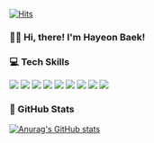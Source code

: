 [![Hits](https://hits.seeyoufarm.com/api/count/incr/badge.svg?url=https%3A%2F%2Fgithub.com%2Fbhy304&count_bg=%230066FF&title_bg=%23555555&icon=github.svg&icon_color=%23E7E7E7&title=Hits&edge_flat=false)](https://hits.seeyoufarm.com)


### 👋🏻 Hi, there! I'm Hayeon Baek!
<!-- [![Gmail Badge](https://img.shields.io/badge/Gmail-EA4335?style=flat-square&logo=Gmail&logoColor=white&style=flat&link=mailto:bhy0512@gmail.com)](mailto:bhy0512@gmail.com) -->
<!-- [![Linkedin Badge](https://img.shields.io/badge/-LinkedIn-0A66C2?style=flat-square&logo=LinkedIn&logoColor=white&style=flat&link=https://www.linkedin.com/in/hayeonbaek/)](https://www.linkedin.com/in/hayeonbaek/) -->
<!-- [![GitHub Badge](https://img.shields.io/badge/-GitHub-181717?style=flat-square&logo=GitHub&logoColor=white&style=flat&link=https://github.com/bhy304)](https://github.com/bhy304) -->

<!-- [![Tech Blog Badge](http://img.shields.io/badge/-Tech%20blog-black?style=flat&logo=github&link=https://zzsza.github.io/)](https://zzsza.github.io/) -->
<!-- [![Youtube Badge](https://img.shields.io/badge/Youtube-ff0000?style=flat-square&logo=youtube&link=https://www.youtube.com/c/kyleschool)](https://www.youtube.com/c/kyleschool) -->
<!-- [![Facebook Badge](https://img.shields.io/badge/facebook-1877f2?style=flat-square&logo=facebook&logoColor=white&link=https://www.facebook.com/zzsza)](https://www.facebook.com/zzsza) -->

### 💻 Tech Skills
<img src="https://img.shields.io/badge/-HTML5-E34F26?logo=html5&logoColor=white&style=flat"/> 
<img src="https://img.shields.io/badge/-CSS3-1572B6?logo=css3&logoColor=white&style=flat"/>
<img src="https://img.shields.io/badge/-JavaScript-F7DF1E?logo=javascript&logoColor=white&style=flat"/>
<img src="https://img.shields.io/badge/-Scss-CC6699?logo=sass&logoColor=white&style=flat"/>
<img src="https://img.shields.io/badge/-React-61DAFB?logo=react&logoColor=white&style=flat"/>
<img src="https://img.shields.io/badge/-TypeScript-3178C6?logo=typescript&logoColor=white&style=flat"/>
<img src="https://img.shields.io/badge/-MobX-FF9955?logo=mobx&logoColor=white&style=flat"/>
<img src="https://img.shields.io/badge/Next.js-000000?style=flat-square&logo=Next.js&logoColor=white"&style=flat"/>
<img src="https://img.shields.io/badge/Tailwind CSS-06B6D4?style=flat-square&logo=Tailwind CSS&logoColor=white"&style=flat"/>

### 🖤 GitHub Stats
[![Anurag's GitHub stats](https://github-readme-stats.vercel.app/api?username=bhy304)](https://github.com/anuraghazra/github-readme-stats)

<!--
**bhy304/bhy304** is a ✨ _special_ ✨ repository because its `README.md` (this file) appears on your GitHub profile.

Here are some ideas to get you started:

- 🔭 I’m currently working on ...
- 🌱 I’m currently learning ...
- 👯 I’m looking to collaborate on ...
- 🤔 I’m looking for help with ...
- 💬 Ask me about ...
- 📫 How to reach me: ...
- 😄 Pronouns: ...
- ⚡ Fun fact: ...
-->
